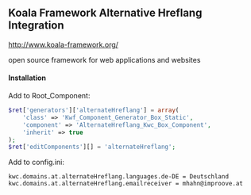 
## Koala Framework Alternative Hreflang Integration

http://www.koala-framework.org/

open source framework for web applications and websites

#### Installation
Add to Root_Component:
```php
$ret['generators']['alternateHreflang'] = array(
    'class' => 'Kwf_Component_Generator_Box_Static',
    'component' => 'AlternateHreflang_Kwc_Box_Component',
    'inherit' => true
);
$ret['editComponents'][] = 'alternateHreflang';
```
Add to config.ini:
```
kwc.domains.at.alternateHreflang.languages.de-DE = Deutschland
kwc.domains.at.alternateHreflang.emailreceiver = mhahn@improove.at
```
